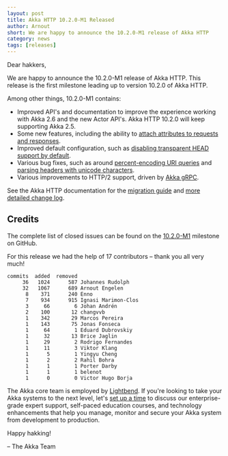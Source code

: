 ```yaml
---
layout: post
title: Akka HTTP 10.2.0-M1 Released
author: Arnout
short: We are happy to announce the 10.2.0-M1 release of Akka HTTP
category: news
tags: [releases]
---
```


Dear hakkers,

We are happy to announce the 10.2.0-M1 release of Akka HTTP. This release is the first milestone leading up to version 10.2.0 of Akka HTTP.

Among other things, 10.2.0-M1 contains:

* Improved API's and documentation to improve the experience working with Akka 2.6 and the new Actor API's. Akka HTTP 10.2.0 will keep supporting Akka 2.5.
* Some new features, including the ability to [attach attributes to requests and responses](https://doc.akka.io/docs/akka-http/10.2/common/http-model.html#attributes).
* Improved default configuration, such as [disabling transparent HEAD support by default](https://github.com/akka/akka-http/issues/2088).
* Various bug fixes, such as around [percent-encoding URI queries](https://github.com/akka/akka-http/pull/3003) and [parsing headers with unicode characters](https://github.com/akka/akka-http/issues/1484).
* Various improvements to HTTP/2 support, driven by [Akka gRPC](https://doc.akka.io/docs/akka-grpc).

See the Akka HTTP documentation for the [migration guide](https://doc.akka.io/docs/akka-http/10.2/migration-guide/migration-guide-10.2.x.html) and [more detailed change log](https://doc.akka.io/docs/akka-http/10.2/release-notes/10.2.x.html).

## Credits

The complete list of closed issues can be found on the [10.2.0-M1](https://github.com/akka/akka-http/milestone/55?closed=1) milestone on GitHub.

For this release we had the help of 17 contributors – thank you all very much!

```
commits  added  removed
     36   1024      587 Johannes Rudolph
     32   1067      689 Arnout Engelen
      8    371      240 Enno
      7    934      915 Ignasi Marimon-Clos
      3     66        6 Johan Andrén
      2    100       12 changvvb
      1    342       29 Marcos Pereira
      1    143       75 Jonas Fonseca
      1     64        1 Eduard Dubrovskiy
      1     32       13 Brice Jaglin
      1     29        2 Rodrigo Fernandes
      1     11        3 Viktor Klang
      1      5        1 Yingyu Cheng
      1      2        2 Rahil Bohra
      1      1        1 Porter Darby
      1      1        1 belenot
      1      0        0 Victor Hugo Borja
```

The Akka core team is employed by [Lightbend](https://www.lightbend.com). If you're looking to take your Akka systems to the next level, let's [set up a time](https://www.lightbend.com/contact) to discuss our enterprise-grade expert support, self-paced education courses, and technology enhancements that help you manage, monitor and secure your Akka system from development to production.

Happy hakking!

– The Akka Team
